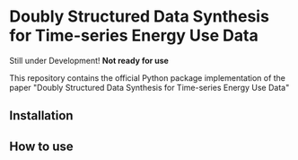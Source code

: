 # Doubly Structured Data Synthesis for Time-series Energy Use Data

Still under Development!  **Not ready for use**

This repository contains the official Python package implementation of the paper "Doubly Structured Data Synthesis for Time-series Energy Use Data"

## Installation


## How to use

